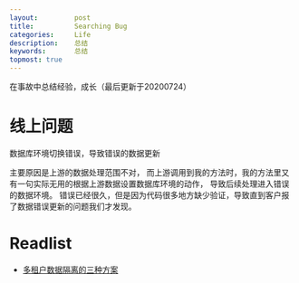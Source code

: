 ```yaml
---
layout:     	post
title:      	Searching Bug
categories: 	Life
description:   	总结
keywords: 		总结
topmost: true
---
```


在事故中总结经验，成长（最后更新于20200724）

# 线上问题

数据库环境切换错误，导致错误的数据更新

主要原因是上游的数据处理范围不对， 而上游调用到我的方法时，我的方法里又有一句实际无用的根据上游数据设置数据库环境的动作， 导致后续处理进入错误的数据环境。 错误已经很久，但是因为代码很多地方缺少验证，导致直到客户报了数据错误更新的问题我们才发现。

# Readlist

- [多租户数据隔离的三种方案](https://blog.csdn.net/u014624241/article/details/95964810)



